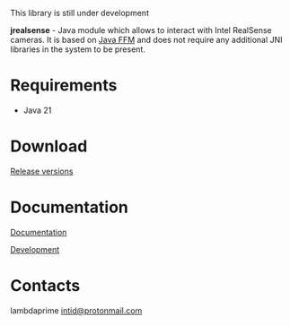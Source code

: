 This library is still under development

**jrealsense** - Java module which allows to interact with Intel RealSense cameras. It is based on [Java FFM](https://docs.oracle.com/en/java/javase/19/core/foreign-function-and-memory-api.html) and does not require any additional JNI libraries in the system to be present.

# Requirements

- Java 21

# Download

[Release versions](jrealsense/release/CHANGELOG.md)

# Documentation

[Documentation](http://portal2.atwebpages.com/jrealsense)

[Development](DEVELOPMENT.md)

# Contacts

lambdaprime <intid@protonmail.com>
